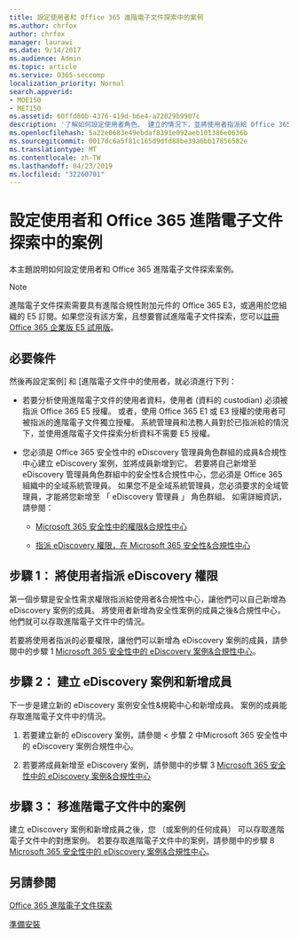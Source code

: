```yaml
---
title: 設定使用者和 Office 365 進階電子文件探索中的案例
ms.author: chrfox
author: chrfox
manager: laurawi
ms.date: 9/14/2017
ms.audience: Admin
ms.topic: article
ms.service: O365-seccomp
localization_priority: Normal
search.appverid:
- MOE150
- MET150
ms.assetid: 60ffd80b-4376-419d-b6e4-a72029b9907c
description: '了解如何設定使用者角色、 建立的情況下，並將使用者指派給 Office 365 進階電子文件探索中的案例。  '
ms.openlocfilehash: 5a22e0683e49ebdaf8391e092aeb101386e0636b
ms.sourcegitcommit: 0017dc6a5f81c165d9dfd88be39a6bb17856582e
ms.translationtype: MT
ms.contentlocale: zh-TW
ms.lasthandoff: 04/23/2019
ms.locfileid: "32260701"
---
```

# <a name="set-up-users-and-cases-in-office-365-advanced-ediscovery"></a>設定使用者和 Office 365 進階電子文件探索中的案例

本主題說明如何設定使用者和 Office 365 進階電子文件探索案例。
  
> [!NOTE]
> 進階電子文件探索需要具有進階合規性附加元件的 Office 365 E3，或適用於您組織的 E5 訂閱。如果您沒有該方案，且想要嘗試進階電子文件探索，您可以[註冊 Office 365 企業版 E5 試用版](https://go.microsoft.com/fwlink/p/?LinkID=698279)。 
  
## <a name="prerequisites"></a>必要條件

然後再設定案例] 和 [進階電子文件中的使用者，就必須進行下列：
  
- 若要分析使用進階電子文件的使用者資料，使用者 (資料的 custodian) 必須被指派 Office 365 E5 授權。 或者，使用 Office 365 E1 或 E3 授權的使用者可被指派的進階電子文件獨立授權。 系統管理員和法務人員對於已指派給的情況下，並使用進階電子文件探索分析資料不需要 E5 授權。 
    
- 您必須是 Office 365 安全性中的 eDiscovery 管理員角色群組的成員&amp;合規性中心建立 eDiscovery 案例，並將成員新增到它。 若要將自己新增至 eDiscovery 管理員角色群組中的安全性&amp;合規性中心，您必須是 Office 365 組織中的全域系統管理員。 如果您不是全域系統管理員，您必須要求的全域管理員，才能將您新增至 「 eDiscovery 管理員 」 角色群組。 如需詳細資訊，請參閱：
    
  - [Microsoft 365 安全性中的權限&amp;合規性中心](permissions-in-the-security-and-compliance-center.md)
    
  - [指派 eDiscovery 權限，在 Microsoft 365 安全性&amp;合規性中心](assign-ediscovery-permissions.md)
    
## <a name="step-1-assign-users-ediscovery-permissions"></a>步驟 1： 將使用者指派 eDiscovery 權限

第一個步驟是安全性需求權限指派給使用者&amp;合規性中心，讓他們可以自己新增為 eDiscovery 案例的成員。 將使用者新增為安全性案例的成員之後&amp;合規性中心，他們就可以存取進階電子文件中的情況。
  
若要將使用者指派的必要權限，讓他們可以新增為 eDiscovery 案例的成員，請參閱中的步驟 1 [Microsoft 365 安全性中的 eDiscovery 案例&amp;合規性中心](ediscovery-cases.md#step-1-assign-ediscovery-permissions-to-potential-case-members)。
  
## <a name="step-2-create-an-ediscovery-case-and-add-members"></a>步驟 2： 建立 eDiscovery 案例和新增成員

下一步是建立新的 eDiscovery 案例安全性&amp;規範中心和新增成員。 案例的成員能存取進階電子文件中的情況。
  
1. 若要建立新的 eDiscovery 案例，請參閱 < 步驟 2 中<b0>Microsoft 365 安全性中的 eDiscovery 案例<b1></b1>合規性中心</b0>。
    
2. 若要將成員新增至 eDiscovery 案例，請參閱中的步驟 3 [Microsoft 365 安全性中的 eDiscovery 案例&amp;合規性中心](ediscovery-cases.md#step-3-add-members-to-a-case)
    
## <a name="step-3-go-a-case-in-advanced-ediscovery"></a>步驟 3： 移進階電子文件中的案例

建立 eDiscovery 案例和新增成員之後，您 （或案例的任何成員） 可以存取進階電子文件中的對應案例。 若要存取進階電子文件中的案例，請參閱中的步驟 8 [Microsoft 365 安全性中的 eDiscovery 案例&amp;合規性中心](ediscovery-cases.md#step-8-go-to-the-case-in-advanced-ediscovery)。
  
## <a name="see-also"></a>另請參閱

[Office 365 進階電子文件探索](office-365-advanced-ediscovery.md)
  
[準備安裝](prepare-data-for-advanced-ediscovery.md)
 